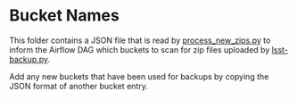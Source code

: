 # Bucket Names

This folder contains a JSON file that is read by [process_new_zips.py](../dags/process_new_zips.py) to inform the Airflow DAG which buckets to scan for zip files uploaded by [lsst-backup.py](../../csd3-side/scripts/lsst-backup.py).

Add any new buckets that have been used for backups by copying the JSON format of another bucket entry.
